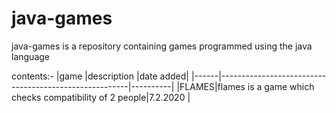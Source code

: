 # java-games

java-games is a repository containing games programmed using the java language

contents:-
|game  |description                                            |date added|
|------|-------------------------------------------------------|----------|
|FLAMES|flames is a game which checks compatibility of 2 people|7.2.2020  |
